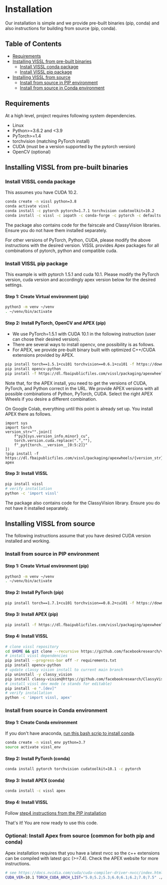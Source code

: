 # Installation

Our installation is simple and we provide pre-built binaries (pip, conda) and also instructions for building from source (pip, conda).

## Table of Contents
- [Requirements](#requirements)
- [Installing VISSL from pre-built binaries](#Installing-VISSL-from-pre-built-binaries)
   - [Install VISSL conda package](#Install-VISSL-conda-package)
   - [Install VISSL pip package](#Install-VISSL-pip-package)
- [Installing VISSL from source](#Installing-VISSL-from-source)
    - [Install from source in PIP environment](#Install-from-source-in-PIP-environment)
    - [Install from source in Conda environment](#Install-from-source-in-Conda-environment)


## Requirements

At a high level, project requires following system dependencies.

- Linux
- Python>=3.6.2 and <3.9
- PyTorch>=1.4
- torchvision (matching PyTorch install)
- CUDA (must be a version supported by the pytorch version)
- OpenCV (optional)

## Installing VISSL from pre-built binaries

### Install VISSL conda package

This assumes you have CUDA 10.2.

```bash
conda create -n vissl python=3.8
conda activate vissl
conda install -c pytorch pytorch=1.7.1 torchvision cudatoolkit=10.2
conda install -c vissl -c iopath -c conda-forge -c pytorch -c defaults apex vissl
```

The package also contains code for the fairscale and ClassyVision libraries. Ensure you do not have them installed separately.

For other versions of PyTorch, Python, CUDA, please modify the above instructions with the
desired version. VISSL provides Apex packages for all combinations of pytorch, python and compatible cuda.

### Install VISSL pip package

This example is with pytorch 1.5.1 and cuda 10.1. Please modify the PyTorch version, cuda version and accordingly apex version below for the desired settings.

#### Step 1: Create Virtual environment (pip)
```bash
python3 -m venv ~/venv
. ~/venv/bin/activate
```

#### Step 2: Install PyTorch, OpenCV and APEX (pip)

- We use PyTorch=1.5.1 with CUDA 10.1 in the following instruction (user can chose their desired version).
- There are several ways to install opencv, one possibility is as follows.
- For APEX, we provide pre-built binary built with optimized C++/CUDA extensions provided by APEX.

```bash
pip install torch==1.5.1+cu101 torchvision==0.6.1+cu101 -f https://download.pytorch.org/whl/torch_stable.html
pip install opencv-python
pip install -f https://dl.fbaipublicfiles.com/vissl/packaging/apexwheels/py38_cu101_pyt151/download.html apex
```

Note that, for the APEX install, you need to get the versions of CUDA, PyTorch, and Python correct in the URL. We provide APEX versions with all possible combinations of Python, PyTorch, CUDA. Select the right APEX Wheels if you desire a different combination.

On Google Colab, everything until this point is already set up. You install APEX there as follows.
```
import sys
import torch
version_str="".join([
    f"py3{sys.version_info.minor}_cu",
    torch.version.cuda.replace(".",""),
    f"_pyt{torch.__version__[0:5:2]}"
])
!pip install -f https://dl.fbaipublicfiles.com/vissl/packaging/apexwheels/{version_str}/download.html apex
```

#### Step 3: Install VISSL

```bash
pip install vissl
# verify installation
python -c 'import vissl'
```

The package also contains code for the ClassyVision library. Ensure you do not have it installed separately.

## Installing VISSL from source
The following instructions assume that you have desired CUDA version installed and working.

### Install from source in PIP environment

#### Step 1: Create Virtual environment (pip)
```bash
python3 -m venv ~/venv
. ~/venv/bin/activate
```

#### Step 2: Install PyTorch (pip)

```bash
pip install torch==1.7.1+cu101 torchvision==0.8.2+cu101 -f https://download.pytorch.org/whl/torch_stable.html
```

#### Step 3: Install APEX (pip)

```bash
pip install -f https://dl.fbaipublicfiles.com/vissl/packaging/apexwheels/py37_cu101_pyt171/download.html apex
```

#### Step 4: Install VISSL

```bash
# clone vissl repository
cd $HOME && git clone --recursive https://github.com/facebookresearch/vissl.git && cd $HOME/vissl/
# install vissl dependencies
pip install --progress-bar off -r requirements.txt
pip install opencv-python
# update classy vision install to current main branch
pip uninstall -y classy_vision
pip install classy-vision@https://github.com/facebookresearch/ClassyVision/tarball/main
# install vissl dev mode (e stands for editable)
pip install -e ".[dev]"
# verify installation
python -c 'import vissl, apex'
```

### Install from source in Conda environment

#### Step 1: Create Conda environment

If you don't have anaconda, [run this bash scrip to install conda](https://github.com/facebookresearch/vissl/blob/master/docker/common/install_conda.sh).

```bash
conda create -n vissl_env python=3.7
source activate vissl_env
```

#### Step 2: Install PyTorch (conda)

```bash
conda install pytorch torchvision cudatoolkit=10.1 -c pytorch
```

#### Step 3: Install APEX (conda)

```bash
conda install -c vissl apex
```

#### Step 4: Install VISSL
Follow [step4 instructions from the PIP installation](#step-4-install-vissl)

That's it! You are now ready to use this code.



### Optional: Install Apex from source (common for both pip and conda)

Apex installation requires that you have a latest nvcc so the c++ extensions can be compiled with latest gcc (>=7.4). Check the APEX website for more instructions.

```bash
# see https://docs.nvidia.com/cuda/cuda-compiler-driver-nvcc/index.html#virtual-architecture-feature-list to select cuda architecture you want to build
CUDA_VER=10.1 TORCH_CUDA_ARCH_LIST="5.0;5.2;5.3;6.0;6.1;6.2;7.0;7.5" ./docker/common/install_apex.sh
```

